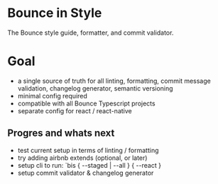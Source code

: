 # Bounce in Style

The Bounce style guide, formatter, and commit validator.

# Goal

- a single source of truth for all linting, formatting, commit message validation, changelog generator, semantic versioning
- minimal config required
- compatible with all Bounce Typescript projects
- separate config for react / react-native

## Progres and whats next

- test current setup in terms of linting / formatting
- try adding airbnb extends (optional, or later)
- setup cli to run: `bis { --staged | --all } { --react }
- setup commit validator & changelog generator